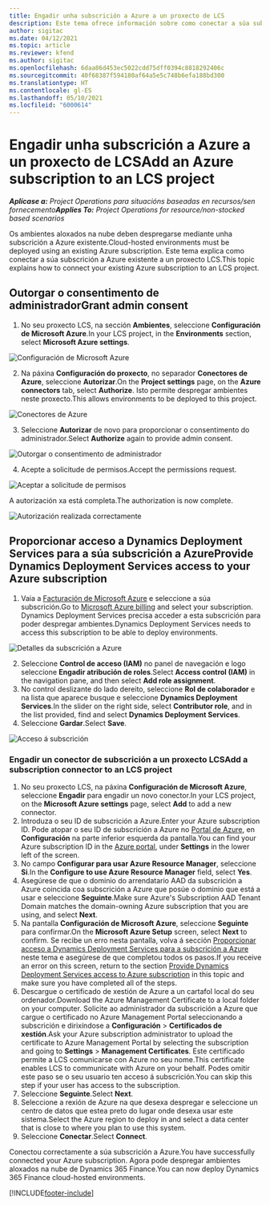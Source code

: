 ```yaml
---
title: Engadir unha subscrición a Azure a un proxecto de LCS
description: Este tema ofrece información sobre como conectar a súa subscrición a Azure a un proxecto LCS.
author: sigitac
ms.date: 04/12/2021
ms.topic: article
ms.reviewer: kfend
ms.author: sigitac
ms.openlocfilehash: 6daa86d453ec5022cdd75dff0394c8818292406c
ms.sourcegitcommit: 40f68387f594180af64a5e5c748b6efa188bd300
ms.translationtype: HT
ms.contentlocale: gl-ES
ms.lasthandoff: 05/10/2021
ms.locfileid: "6000614"
---
```

# <a name="add-an-azure-subscription-to-an-lcs-project"></a><span data-ttu-id="8ed29-103">Engadir unha subscrición a Azure a un proxecto de LCS</span><span class="sxs-lookup"><span data-stu-id="8ed29-103">Add an Azure subscription to an LCS project</span></span>

<span data-ttu-id="8ed29-104">_**Aplícase a:** Project Operations para situacións baseadas en recursos/sen fornecemento_</span><span class="sxs-lookup"><span data-stu-id="8ed29-104">_**Applies To:** Project Operations for resource/non-stocked based scenarios_</span></span>

<span data-ttu-id="8ed29-105">Os ambientes aloxados na nube deben despregarse mediante unha subscrición a Azure existente.</span><span class="sxs-lookup"><span data-stu-id="8ed29-105">Cloud-hosted environments must be deployed using an existing Azure subscription.</span></span> <span data-ttu-id="8ed29-106">Este tema explica como conectar a súa subscrición a Azure existente a un proxecto LCS.</span><span class="sxs-lookup"><span data-stu-id="8ed29-106">This topic explains how to connect your existing Azure subscription to an LCS project.</span></span> 

## <a name="grant-admin-consent"></a><span data-ttu-id="8ed29-107">Outorgar o consentimento de administrador</span><span class="sxs-lookup"><span data-stu-id="8ed29-107">Grant admin consent</span></span>

1. <span data-ttu-id="8ed29-108">No seu proxecto LCS, na sección **Ambientes**, seleccione **Configuración de Microsoft Azure**.</span><span class="sxs-lookup"><span data-stu-id="8ed29-108">In your LCS project, in the **Environments** section, select **Microsoft Azure settings**.</span></span>

![Configuración de Microsoft Azure](./media/1MicrosoftAzureSettings.png)

2. <span data-ttu-id="8ed29-110">Na páxina **Configuración do proxecto**, no separador **Conectores de Azure**, seleccione **Autorizar**.</span><span class="sxs-lookup"><span data-stu-id="8ed29-110">On the **Project settings** page, on the **Azure connectors** tab, select **Authorize**.</span></span> <span data-ttu-id="8ed29-111">Isto permite despregar ambientes neste proxecto.</span><span class="sxs-lookup"><span data-stu-id="8ed29-111">This allows environments to be deployed to this project.</span></span>

![Conectores de Azure](./media/2AzureConnectors.png)

3. <span data-ttu-id="8ed29-113">Seleccione **Autorizar** de novo para proporcionar o consentimento do administrador.</span><span class="sxs-lookup"><span data-stu-id="8ed29-113">Select **Authorize** again to provide admin consent.</span></span>

![Outorgar o consentimento de administrador](./media/3GrantAdminConsent.png)

4. <span data-ttu-id="8ed29-115">Acepte a solicitude de permisos.</span><span class="sxs-lookup"><span data-stu-id="8ed29-115">Accept the permissions request.</span></span>

![Aceptar a solicitude de permisos](./media/4AcceptPermissionRequest.png)

<span data-ttu-id="8ed29-117">A autorización xa está completa.</span><span class="sxs-lookup"><span data-stu-id="8ed29-117">The authorization is now complete.</span></span> 

![Autorización realizada correctamente](./media/5AuthorizationComplete.png)

## <a name="provide-dynamics-deployment-services-access-to-your-azure-subscription"></a><a name="provide"></a><span data-ttu-id="8ed29-119">Proporcionar acceso a Dynamics Deployment Services para a súa subscrición a Azure</span><span class="sxs-lookup"><span data-stu-id="8ed29-119">Provide Dynamics Deployment Services access to your Azure subscription</span></span>

1. <span data-ttu-id="8ed29-120">Vaia a [Facturación de Microsoft Azure](https://portal.azure.com/#blade/Microsoft\_Azure\_Billing/SubscriptionsBlade) e seleccione a súa subscrición.</span><span class="sxs-lookup"><span data-stu-id="8ed29-120">Go to [Microsoft Azure billing](https://portal.azure.com/#blade/Microsoft\_Azure\_Billing/SubscriptionsBlade) and select your subscription.</span></span> <span data-ttu-id="8ed29-121">Dynamics Deployment Services precisa acceder a esta subscrición para poder despregar ambientes.</span><span class="sxs-lookup"><span data-stu-id="8ed29-121">Dynamics Deployment Services needs to access this subscription to be able to deploy environments.</span></span>

![Detalles da subscrición a Azure](./media/6AzureSubscription.png)

2. <span data-ttu-id="8ed29-123">Seleccione **Control de acceso (IAM)** no panel de navegación e logo seleccione **Engadir atribución de roles**.</span><span class="sxs-lookup"><span data-stu-id="8ed29-123">Select **Access control (IAM)** in the navigation pane, and then select **Add role assignment**.</span></span>
3. <span data-ttu-id="8ed29-124">No control deslizante do lado dereito, seleccione **Rol de colaborador** e na lista que aparece busque e seleccione **Dynamics Deployment Services**.</span><span class="sxs-lookup"><span data-stu-id="8ed29-124">In the slider on the right side, select **Contributor role**, and in the list provided, find and select **Dynamics Deployment Services**.</span></span> 
4. <span data-ttu-id="8ed29-125">Seleccione **Gardar**.</span><span class="sxs-lookup"><span data-stu-id="8ed29-125">Select **Save**.</span></span>

![Acceso á subscrición](./media/7SubscriptionAccess.png)

### <a name="add-a-subscription-connector-to-an-lcs-project"></a><span data-ttu-id="8ed29-127">Engadir un conector de subscrición a un proxecto LCS</span><span class="sxs-lookup"><span data-stu-id="8ed29-127">Add a subscription connector to an LCS project</span></span>

1. <span data-ttu-id="8ed29-128">No seu proxecto LCS, na páxina **Configuración de Microsoft Azure**, seleccione **Engadir** para engadir un novo conector.</span><span class="sxs-lookup"><span data-stu-id="8ed29-128">In your LCS project, on the **Microsoft Azure settings** page, select **Add** to add a new connector.</span></span>
2. <span data-ttu-id="8ed29-129">Introduza o seu ID de subscrición a Azure.</span><span class="sxs-lookup"><span data-stu-id="8ed29-129">Enter your Azure subscription ID.</span></span> <span data-ttu-id="8ed29-130">Pode atopar o seu ID de subscrición a Azure no [Portal de Azure](https://ms.portal.azure.com/), en **Configuración** na parte inferior esquerda da pantalla.</span><span class="sxs-lookup"><span data-stu-id="8ed29-130">You can find your Azure subscription ID in the [Azure portal](https://ms.portal.azure.com/), under  **Settings**  in the lower left of the screen.</span></span>
3. <span data-ttu-id="8ed29-131">No campo **Configurar para usar Azure Resource Manager**, seleccione **Si**.</span><span class="sxs-lookup"><span data-stu-id="8ed29-131">In the **Configure to use Azure Resource Manager** field, select **Yes**.</span></span>
4. <span data-ttu-id="8ed29-132">Asegúrese de que o dominio do arrendatario AAD da subscrición a Azure coincida coa subscrición a Azure que posúe o dominio que está a usar e seleccione **Seguinte**.</span><span class="sxs-lookup"><span data-stu-id="8ed29-132">Make sure Azure's Subscription AAD Tenant Domain matches the domain-owning Azure subscription that you are using, and select **Next**.</span></span>
5. <span data-ttu-id="8ed29-133">Na pantalla **Configuración de Microsoft Azure**, seleccione **Seguinte** para confirmar.</span><span class="sxs-lookup"><span data-stu-id="8ed29-133">On the **Microsoft Azure Setup** screen, select **Next** to confirm.</span></span> <span data-ttu-id="8ed29-134">Se recibe un erro nesta pantalla, volva á sección [Proporcionar acceso a Dynamics Deployment Services para a subscrición a Azure](#provide) neste tema e asegúrese de que completou todos os pasos.</span><span class="sxs-lookup"><span data-stu-id="8ed29-134">If you receive an error on this screen, return to the section [Provide Dynamics Deployment Services access to Azure subscription](#provide) in this topic and make sure you have completed all of the steps.</span></span>
6. <span data-ttu-id="8ed29-135">Descargue o certificado de xestión de Azure a un cartafol local do seu ordenador.</span><span class="sxs-lookup"><span data-stu-id="8ed29-135">Download the Azure Management Certificate to a local folder on your computer.</span></span> <span data-ttu-id="8ed29-136">Solicite ao administrador da subscrición a Azure que cargue o certificado no Azure Management Portal seleccionando a subscrición e dirixíndose a **Configuración** > **Certificados de xestión**.</span><span class="sxs-lookup"><span data-stu-id="8ed29-136">Ask your Azure subscription administrator to upload the certificate to Azure Management Portal by selecting the subscription and going to **Settings** > **Management Certificates**.</span></span> <span data-ttu-id="8ed29-137">Este certificado permite a LCS comunicarse con Azure no seu nome.</span><span class="sxs-lookup"><span data-stu-id="8ed29-137">This certificate enables LCS to communicate with Azure on your behalf.</span></span> <span data-ttu-id="8ed29-138">Podes omitir este paso se o seu usuario ten acceso á subscrición.</span><span class="sxs-lookup"><span data-stu-id="8ed29-138">You can skip this step if your user has access to the subscription.</span></span>
7. <span data-ttu-id="8ed29-139">Seleccione **Seguinte**.</span><span class="sxs-lookup"><span data-stu-id="8ed29-139">Select  **Next**.</span></span>
8. <span data-ttu-id="8ed29-140">Seleccione a rexión de Azure na que desexa despregar e seleccione un centro de datos que estea preto do lugar onde desexa usar este sistema.</span><span class="sxs-lookup"><span data-stu-id="8ed29-140">Select the Azure region to deploy in and select a data center that is close to where you plan to use this system.</span></span>
9.  <span data-ttu-id="8ed29-141">Seleccione **Conectar**.</span><span class="sxs-lookup"><span data-stu-id="8ed29-141">Select  **Connect**.</span></span>

<span data-ttu-id="8ed29-142">Conectou correctamente a súa subscrición a Azure.</span><span class="sxs-lookup"><span data-stu-id="8ed29-142">You have successfully connected your Azure subscription.</span></span> <span data-ttu-id="8ed29-143">Agora pode despregar ambientes aloxados na nube de Dynamics 365 Finance.</span><span class="sxs-lookup"><span data-stu-id="8ed29-143">You can now deploy Dynamics 365 Finance cloud-hosted environments.</span></span>




[!INCLUDE[footer-include](../includes/footer-banner.md)]

